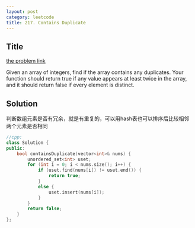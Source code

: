 ```yaml
---
layout: post
category: leetcode
title: 217. Contains Duplicate
---
```

## Title
[the problem link](https://leetcode.com/problems/contains-duplicate/description/)

Given an array of integers, find if the array contains any duplicates. Your function should return true if any value appears at least twice in the array, and it should return false if every element is distinct.

## Solution
判断数组元素是否有冗余，就是有重复的，可以用hash表也可以排序后比较相邻两个元素是否相同

```c++
//cpp:
class Solution {
public:
	bool containsDuplicate(vector<int>& nums) {
		unordered_set<int> uset;
		for (int i = 0; i < nums.size(); i++) {
			if (uset.find(nums[i]) != uset.end()) {
				return true;
			}
			else {
				uset.insert(nums[i]);
			}
		}
		return false;
	}
};
```
